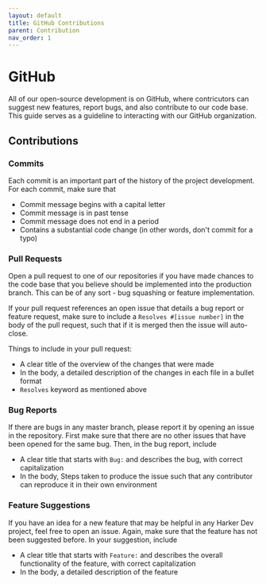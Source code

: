 ```yaml
---
layout: default
title: GitHub Contributions
parent: Contribution
nav_order: 1
---
```


# GitHub

All of our open-source development is on GitHub, where contricutors can suggest new features, report bugs, and also contribute to our code base. This guide serves as a guideline to interacting with our GitHub organization.

## Contributions

### Commits

Each commit is an important part of the history of the project development. For each commit, make sure that

- Commit message begins with a capital letter
- Commit message is in past tense
- Commit message does not end in a period
- Contains a substantial code change (in other words, don't commit for a typo)

### Pull Requests

Open a pull request to one of our repositories if you have made chances to the code base that you believe should be implemented into the production branch. This can be of any sort - bug squashing or feature implementation.

If your pull request references an open issue that details a bug report or feature request, make sure to include a `Resolves #[issue number]` in the body of the pull request, such that if it is merged then the issue will auto-close.

Things to include in your pull request:

- A clear title of the overview of the changes that were made
- In the body, a detailed description of the changes in each file in a bullet format
- `Resolves` keyword as mentioned above

### Bug Reports

If there are bugs in any master branch, please report it by opening an issue in the repository. First make sure that there are no other issues that have been opened for the same bug. Then, in the bug report, include

- A clear title that starts with `Bug:` and describes the bug, with correct capitalization
- In the body, Steps taken to produce the issue such that any contributor can reproduce it in their own environment

### Feature Suggestions

If you have an idea for a new feature that may be helpful in any Harker Dev project, feel free to open an issue. Again, make sure that the feature has not been suggested before. In your suggestion, include

- A clear title that starts with `Feature:` and describes the overall functionality of the feature, with correct capitalization
- In the body, a detailed description of the feature
